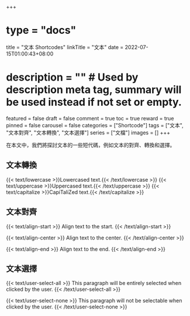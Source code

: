 +++
# type = "docs"
title = "文本 Shortcodes"
linkTitle = "文本"
date = 2022-07-15T01:00:43+08:00
# description = "" # Used by description meta tag, summary will be used instead if not set or empty.
featured = false
draft = false
comment = true
toc = true
reward = true
pinned = false
carousel = false
categories = ["Shortcode"]
tags = ["文本", "文本對齊", "文本轉換", "文本選擇"]
series = ["文檔"]
images = []
+++

在本文中，我們將探討文本的一些短代碼，例如文本的對齊、轉換和選擇。

<!--more-->

## 文本轉換

{{< text/lowercase >}}Lowercased text.{{< /text/lowercase >}}
{{< text/uppercase >}}Uppercased text.{{< /text/uppercase >}}
{{< text/capitalize >}}CapiTaliZed text.{{< /text/capitalize >}}

## 文本對齊

{{< text/align-start >}}
Align text to the start.
{{< /text/align-start >}}

{{< text/align-center >}}
Align text to the center.
{{< /text/align-center >}}

{{< text/align-end >}}
Align text to the end.
{{< /text/align-end >}}

## 文本選擇

{{< text/user-select-all >}}
This paragraph will be entirely selected when clicked by the user.
{{< /text/user-select-all >}}

{{< text/user-select-none >}}
This paragraph will not be selectable when clicked by the user.
{{< /text/user-select-none >}}
